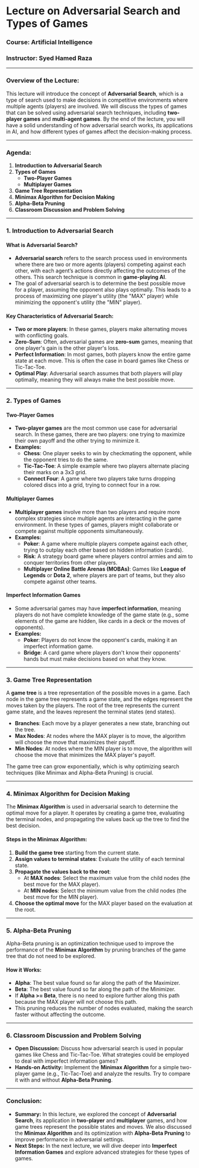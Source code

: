 # Lecture on Adversarial Search and Types of Games  
### **Course:** Artificial Intelligence  
### **Instructor:** Syed Hamed Raza  

---

### **Overview of the Lecture:**
This lecture will introduce the concept of **Adversarial Search**, which is a type of search used to make decisions in competitive environments where multiple agents (players) are involved. We will discuss the types of games that can be solved using adversarial search techniques, including **two-player games** and **multi-agent games**. By the end of the lecture, you will have a solid understanding of how adversarial search works, its applications in AI, and how different types of games affect the decision-making process.

---

### **Agenda:**
1. **Introduction to Adversarial Search**  
2. **Types of Games**  
   - **Two-Player Games**  
   - **Multiplayer Games**  
3. **Game Tree Representation**  
4. **Minimax Algorithm for Decision Making**  
5. **Alpha-Beta Pruning**  
6. **Classroom Discussion and Problem Solving**  

---

### **1. Introduction to Adversarial Search**  

#### **What is Adversarial Search?**
- **Adversarial search** refers to the search process used in environments where there are two or more agents (players) competing against each other, with each agent’s actions directly affecting the outcomes of the others. This search technique is common in **game-playing AI**.
- The goal of adversarial search is to determine the best possible move for a player, assuming the opponent also plays optimally. This leads to a process of maximizing one player's utility (the "MAX" player) while minimizing the opponent's utility (the "MIN" player).

#### **Key Characteristics of Adversarial Search:**
- **Two or more players**: In these games, players make alternating moves with conflicting goals.
- **Zero-Sum**: Often, adversarial games are **zero-sum** games, meaning that one player's gain is the other player's loss.
- **Perfect Information**: In most games, both players know the entire game state at each move. This is often the case in board games like Chess or Tic-Tac-Toe.
- **Optimal Play**: Adversarial search assumes that both players will play optimally, meaning they will always make the best possible move.

---

### **2. Types of Games**  

#### **Two-Player Games**  
- **Two-player games** are the most common use case for adversarial search. In these games, there are two players: one trying to maximize their own payoff and the other trying to minimize it.
- **Examples:**
  - **Chess**: One player seeks to win by checkmating the opponent, while the opponent tries to do the same.
  - **Tic-Tac-Toe**: A simple example where two players alternate placing their marks on a 3x3 grid.
  - **Connect Four**: A game where two players take turns dropping colored discs into a grid, trying to connect four in a row.
  
#### **Multiplayer Games**  
- **Multiplayer games** involve more than two players and require more complex strategies since multiple agents are interacting in the game environment. In these types of games, players might collaborate or compete against multiple opponents simultaneously.
- **Examples:**
  - **Poker**: A game where multiple players compete against each other, trying to outplay each other based on hidden information (cards).
  - **Risk**: A strategy board game where players control armies and aim to conquer territories from other players.
  - **Multiplayer Online Battle Arenas (MOBAs)**: Games like **League of Legends** or **Dota 2**, where players are part of teams, but they also compete against other teams.

#### **Imperfect Information Games**  
- Some adversarial games may have **imperfect information**, meaning players do not have complete knowledge of the game state (e.g., some elements of the game are hidden, like cards in a deck or the moves of opponents).
- **Examples:**
  - **Poker**: Players do not know the opponent's cards, making it an imperfect information game.
  - **Bridge**: A card game where players don't know their opponents' hands but must make decisions based on what they know.

---

### **3. Game Tree Representation**  

A **game tree** is a tree representation of the possible moves in a game. Each node in the game tree represents a game state, and the edges represent the moves taken by the players. The root of the tree represents the current game state, and the leaves represent the terminal states (end states).

- **Branches**: Each move by a player generates a new state, branching out the tree.
- **Max Nodes**: At nodes where the MAX player is to move, the algorithm will choose the move that maximizes their payoff.
- **Min Nodes**: At nodes where the MIN player is to move, the algorithm will choose the move that minimizes the MAX player's payoff.

The game tree can grow exponentially, which is why optimizing search techniques (like Minimax and Alpha-Beta Pruning) is crucial.

---

### **4. Minimax Algorithm for Decision Making**  

The **Minimax Algorithm** is used in adversarial search to determine the optimal move for a player. It operates by creating a game tree, evaluating the terminal nodes, and propagating the values back up the tree to find the best decision.

#### **Steps in the Minimax Algorithm:**
1. **Build the game tree** starting from the current state.
2. **Assign values to terminal states**: Evaluate the utility of each terminal state.
3. **Propagate the values back to the root**:
   - At **MAX nodes**: Select the maximum value from the child nodes (the best move for the MAX player).
   - At **MIN nodes**: Select the minimum value from the child nodes (the best move for the MIN player).
4. **Choose the optimal move** for the MAX player based on the evaluation at the root.

---

### **5. Alpha-Beta Pruning**  

Alpha-Beta pruning is an optimization technique used to improve the performance of the **Minimax Algorithm** by pruning branches of the game tree that do not need to be explored.

#### **How it Works:**
- **Alpha**: The best value found so far along the path of the Maximizer.
- **Beta**: The best value found so far along the path of the Minimizer.
- If **Alpha >= Beta**, there is no need to explore further along this path because the MAX player will not choose this path.
- This pruning reduces the number of nodes evaluated, making the search faster without affecting the outcome.

---

### **6. Classroom Discussion and Problem Solving**  

- **Open Discussion:** Discuss how adversarial search is used in popular games like Chess and Tic-Tac-Toe. What strategies could be employed to deal with imperfect information games?
- **Hands-on Activity:** Implement the **Minimax Algorithm** for a simple two-player game (e.g., Tic-Tac-Toe) and analyze the results. Try to compare it with and without **Alpha-Beta Pruning**.

---

### **Conclusion:**
- **Summary:** In this lecture, we explored the concept of **Adversarial Search**, its application in **two-player** and **multiplayer** games, and how game trees represent the possible states and moves. We also discussed the **Minimax Algorithm** and its optimization with **Alpha-Beta Pruning** to improve performance in adversarial settings.
- **Next Steps:** In the next lecture, we will dive deeper into **Imperfect Information Games** and explore advanced strategies for these types of games.
